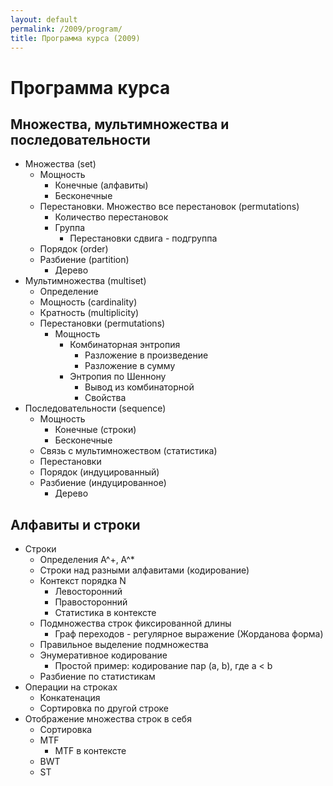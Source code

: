 ```yaml
---
layout: default
permalink: /2009/program/
title: Программа курса (2009)
---
```


# Программа курса

## Множества, мультимножества и последовательности

* Множества (set)
  * Мощность
    * Конечные (алфавиты)
    * Бесконечные
  * Перестановки. Множество все перестановок (permutations)
    * Количество перестановок
    * Группа
      * Перестановки сдвига - подгруппа
  * Порядок (order)
  * Разбиение (partition)
    * Дерево
* Мультимножества (multiset)
  * Определение
  * Мощность (cardinality)
  * Кратность (multiplicity)
  * Перестановки (permutations)
    * Мощность
      * Комбинаторная энтропия
        * Разложение в произведение
        * Разложение в сумму
      * Энтропия по Шеннону
        * Вывод из комбинаторной
        * Свойства
* Последовательности (sequence)
  * Мощность
    * Конечные (строки)
    * Бесконечные
  * Связь с мультимножеством (статистика)
  * Перестановки
  * Порядок (индуцированный)
  * Разбиение (индуцированное)
    * Дерево


## Алфавиты и строки

* Строки
  * Определения A^+, A^*
  * Строки над разными алфавитами (кодирование)
  * Контекст порядка N
    * Левосторонний
    * Правосторонний
    * Статистика в контексте
  * Подмножества строк фиксированной длины
    * Граф переходов - регулярное выражение (Жорданова форма)
  * Правильное выделение подмножества
  * Энумеративное кодирование
    * Простой пример: кодирование пар (a, b), где a < b
  * Разбиение по статистикам
* Операции на строках
  * Конкатенация
  * Сортировка по другой строке
* Отображение множества строк в себя
  * Сортировка
  * MTF
    * MTF в контексте
  * BWT
  * ST
